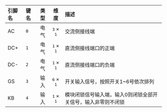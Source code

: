 <!--
DO NOT EDIT THIS FILE DIRECTLY.
This file is generated by tools/comp-docs.js.
All changes will be overwritten by regeneration.
-->

<slot class="model-pins">

| 引脚名 | 键名 | 类型 | 维度 | 描述 |
|:------ |:---- |:----:|:----:|:---- |
| AC | `0` | 电气 | <samp>3</samp> × <samp>1</samp> | 交流侧接线端 |
| DC\+ | `1` | 电气 | <samp>1</samp> × <samp>1</samp> | 直流侧接线端口的正端 |
| DC\- | `2` | 电气 | <samp>1</samp> × <samp>1</samp> | 直流侧接线端口的负端 |
| GS | `3` | 输入 | <samp>6</samp> × <samp>1</samp> | 开关输入信号，按照开关1~6号依次排列 |
| KB | `4` | 输入 | <samp>1</samp> × <samp>1</samp> | 模块闭锁信号输入端，输入0则闭锁全部开关信号，输入非零则不闭锁 |

</slot>
